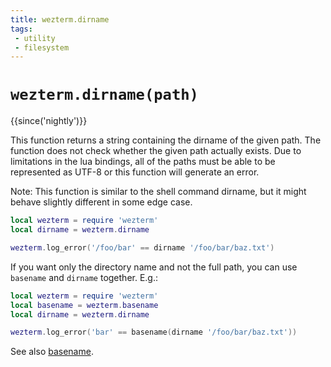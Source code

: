 ```yaml
---
title: wezterm.dirname
tags:
 - utility
 - filesystem
---
```

# `wezterm.dirname(path)`

{{since('nightly')}}

This function returns a string containing the dirname of the given path.
The function does not check whether the given path actually exists.
Due to limitations in the lua bindings, all of the paths
must be able to be represented as UTF-8 or this function will generate an
error.

Note: This function is similar to the shell command dirname, but it might
behave slightly different in some edge case.

```lua
local wezterm = require 'wezterm'
local dirname = wezterm.dirname

wezterm.log_error('/foo/bar' == dirname '/foo/bar/baz.txt')
```

If you want only the directory name and not the full path, you can use
`basename` and `dirname` together. E.g.:
```lua
local wezterm = require 'wezterm'
local basename = wezterm.basename
local dirname = wezterm.dirname

wezterm.log_error('bar' == basename(dirname '/foo/bar/baz.txt'))
```

See also [basename](basename.md).
